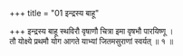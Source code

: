 +++
title = "01 इन्द्रस्य बाहू"

+++
इन्द्रस्य बाहू स्थविरौ वृषाणौ चित्रा इमा वृषभौ पारयिष्णू ।  
तौ योक्ष्ये प्रथमौ योग आगते याभ्यां जितमसुराणां स्वर्यत् ॥ १ ॥